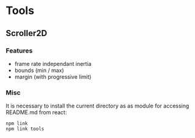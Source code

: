 # Tools

## Scroller2D
### Features
- frame rate independant inertia
- bounds (min / max)
- margin (with progressive limit)

### Misc
It is necessary to install the current directory as as module for accessing 
README.md from react:
```
npm link
npm link tools
```